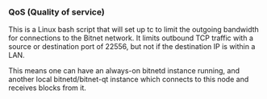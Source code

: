 ### QoS (Quality of service) ###

This is a Linux bash script that will set up tc to limit the outgoing bandwidth for connections to the Bitnet network. It limits outbound TCP traffic with a source or destination port of 22556, but not if the destination IP is within a LAN.

This means one can have an always-on bitnetd instance running, and another local bitnetd/bitnet-qt instance which connects to this node and receives blocks from it.
